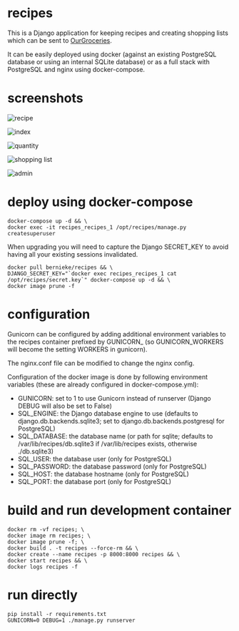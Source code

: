 recipes
=======

This is a Django application for keeping recipes and creating shopping lists which can be sent to [OurGroceries](https://www.ourgroceries.com).

It can be easily deployed using docker (against an existing PostgreSQL database or using an internal SQLite database) or as a full stack with PostgreSQL and nginx using docker-compose.

screenshots
===========

![recipe](screenshots/1-recipe.png)

![index](screenshots/2-index.png)

![quantity](screenshots/3-quantity.png)

![shopping list](screenshots/4-shopping_list.png)

![admin](screenshots/5-admin.png)


deploy using docker-compose
===========================

```
docker-compose up -d && \
docker exec -it recipes_recipes_1 /opt/recipes/manage.py createsuperuser
```

When upgrading you will need to capture the Django SECRET_KEY to avoid having all your existing sessions invalidated.
```
docker pull bernieke/recipes && \
DJANGO_SECRET_KEY="`docker exec recipes_recipes_1 cat /opt/recipes/secret.key`" docker-compose up -d && \
docker image prune -f
```


configuration
=============

Gunicorn can be configured by adding additional environment variables to the recipes container prefixed by GUNICORN_ (so GUNICORN_WORKERS will become the setting WORKERS in gunicorn).

The nginx.conf file can be modified to change the nginx config.

Configuration of the docker image is done by following environment variables (these are already configured in docker-compose.yml):

* GUNICORN: set to 1 to use Gunicorn instead of runserver (Django DEBUG will also be set to False)
* SQL_ENGINE: the Django database engine to use (defaults to django.db.backends.sqlite3; set to django.db.backends.postgresql for PostgreSQL)
* SQL_DATABASE: the database name (or path for sqlite; defaults to /var/lib/recipes/db.sqlite3 if /var/lib/recipes exists, otherwise ./db.sqlite3)
* SQL_USER: the database user (only for PostgreSQL)
* SQL_PASSWORD: the database password (only for PostgreSQL)
* SQL_HOST: the database hostname (only for PostgreSQL)
* SQL_PORT: the database port (only for PostgreSQL)


build and run development container
===================================

```
docker rm -vf recipes; \
docker image rm recipes; \
docker image prune -f; \
docker build . -t recipes --force-rm && \
docker create --name recipes -p 8000:8000 recipes && \
docker start recipes && \
docker logs recipes -f
```


run directly
============

```
pip install -r requirements.txt
GUNICORN=0 DEBUG=1 ./manage.py runserver
```
